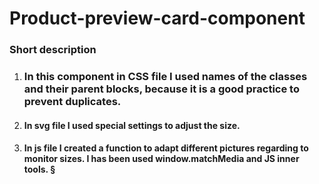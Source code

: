 # Product-preview-card-component
### Short description
1) ### In this component in CSS file I used names of the classes and their parent blocks, because it is a good practice to prevent duplicates.

2) #### In svg file I used special settings to adjust the size.

3) #### In js file I created a function to adapt different pictures regarding to monitor sizes. I has been used window.matchMedia and JS inner tools.   §
